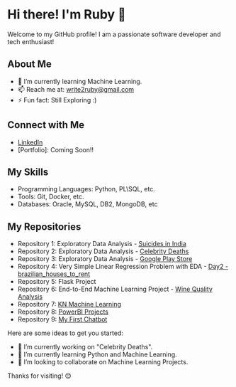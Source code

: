 # Hi there! I'm Ruby 👋
Welcome to my GitHub profile!
I am a passionate software developer and tech enthusiast!

## About Me
- 🌱 I’m currently learning Machine Learning.
- 📫 Reach me at: write2ruby@gmail.com
- ⚡ Fun fact: Still Exploring :)

## Connect with Me
- [LinkedIn](https://www.linkedin.com/in/ruby-u-42b13924/)
- [Portfolio]: Coming Soon!!

## My Skills
- Programming Languages: Python, PL\SQL, etc.
- Tools: Git, Docker, etc.
- Databases: Oracle, MySQL, DB2, MongoDB, etc

## My Repositories
- Repository 1: Exploratory Data Analysis - [Suicides in India](https://github.com/write2ruby/Suicides-in-India)
- Repository 2: Exploratory Data Analysis - [Celebrity Deaths](https://github.com/write2ruby/Celebrity-Deaths)
- Repository 3: Exploratory Data Analysis - [Google Play Store](https://github.com/write2ruby/Google-Play-Store-Apps)
- Repository 4: Very Simple Linear Regression Problem with EDA - [Day2 - brazilian_houses_to_rent](https://github.com/write2ruby/Day2-brazilian_houses_to_rent)
- Repository 5: Flask Project
- Repository 6: End-to-End Machine Learning Project - [Wine Quality Analysis]()
- Repository 7: [KN Machine Learning](https://github.com/write2ruby/MLRevision2025)
- Repository 8: [PowerBI Projects](https://github.com/write2ruby/CodebasicsSupplyChainFMCGDomain)
- Repository 9: [My First Chatbot]()

Here are some ideas to get you started:

- 🔭 I’m currently working on "Celebrity Deaths".
- 🌱 I’m currently learning Python and Machine Learning.
- 👯 I’m looking to collaborate on Machine Learning Projects.
  

Thanks for visiting! 😊
